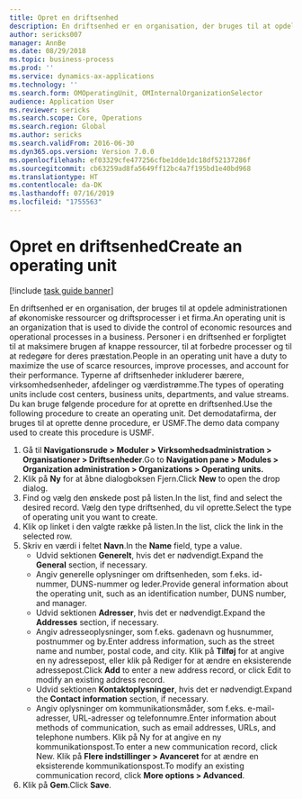```yaml
---
title: Opret en driftsenhed
description: En driftsenhed er en organisation, der bruges til at opdele administrationen af økonomiske ressourcer og driftsprocesser i et firma.
author: sericks007
manager: AnnBe
ms.date: 08/29/2018
ms.topic: business-process
ms.prod: ''
ms.service: dynamics-ax-applications
ms.technology: ''
ms.search.form: OMOperatingUnit, OMInternalOrganizationSelector
audience: Application User
ms.reviewer: sericks
ms.search.scope: Core, Operations
ms.search.region: Global
ms.author: sericks
ms.search.validFrom: 2016-06-30
ms.dyn365.ops.version: Version 7.0.0
ms.openlocfilehash: ef03329cfe477256cfbe1dde1dc18df52137286f
ms.sourcegitcommit: cb63259ad8fa5649ff12bc4a7f195bd1e40bd968
ms.translationtype: HT
ms.contentlocale: da-DK
ms.lasthandoff: 07/16/2019
ms.locfileid: "1755563"
---
```

# <a name="create-an-operating-unit"></a><span data-ttu-id="38609-103">Opret en driftsenhed</span><span class="sxs-lookup"><span data-stu-id="38609-103">Create an operating unit</span></span>

[!include [task guide banner](../../includes/task-guide-banner.md)]

<span data-ttu-id="38609-104">En driftsenhed er en organisation, der bruges til at opdele administrationen af økonomiske ressourcer og driftsprocesser i et firma.</span><span class="sxs-lookup"><span data-stu-id="38609-104">An operating unit is an organization that is used to divide the control of economic resources and operational processes in a business.</span></span> <span data-ttu-id="38609-105">Personer i en driftsenhed er forpligtet til at maksimere brugen af knappe ressourcer, til at forbedre processer og til at redegøre for deres præstation.</span><span class="sxs-lookup"><span data-stu-id="38609-105">People in an operating unit have a duty to maximize the use of scarce resources, improve processes, and account for their performance.</span></span> <span data-ttu-id="38609-106">Typerne af driftsenheder inkluderer bærere, virksomhedsenheder, afdelinger og værdistrømme.</span><span class="sxs-lookup"><span data-stu-id="38609-106">The types of operating units include cost centers, business units, departments, and value streams.</span></span> <span data-ttu-id="38609-107">Du kan bruge følgende procedure for at oprette en driftsenhed.</span><span class="sxs-lookup"><span data-stu-id="38609-107">Use the following procedure to create an operating unit.</span></span> <span data-ttu-id="38609-108">Det demodatafirma, der bruges til at oprette denne procedure, er USMF.</span><span class="sxs-lookup"><span data-stu-id="38609-108">The demo data company used to create this procedure is USMF.</span></span>

1. <span data-ttu-id="38609-109">Gå til **Navigationsrude > Moduler > Virksomhedsadministration > Organisationer > Driftsenheder**.</span><span class="sxs-lookup"><span data-stu-id="38609-109">Go to **Navigation pane > Modules > Organization administration > Organizations > Operating units.**</span></span>
2. <span data-ttu-id="38609-110">Klik på **Ny** for at åbne dialogboksen Fjern.</span><span class="sxs-lookup"><span data-stu-id="38609-110">Click **New** to open the drop dialog.</span></span>
3. <span data-ttu-id="38609-111">Find og vælg den ønskede post på listen.</span><span class="sxs-lookup"><span data-stu-id="38609-111">In the list, find and select the desired record.</span></span> <span data-ttu-id="38609-112">Vælg den type driftsenhed, du vil oprette.</span><span class="sxs-lookup"><span data-stu-id="38609-112">Select the type of operating unit you want to create.</span></span>  
4. <span data-ttu-id="38609-113">Klik op linket i den valgte række på listen.</span><span class="sxs-lookup"><span data-stu-id="38609-113">In the list, click the link in the selected row.</span></span>
5. <span data-ttu-id="38609-114">Skriv en værdi i feltet **Navn**.</span><span class="sxs-lookup"><span data-stu-id="38609-114">In the **Name** field, type a value.</span></span>
    + <span data-ttu-id="38609-115">Udvid sektionen **Generelt**, hvis det er nødvendigt.</span><span class="sxs-lookup"><span data-stu-id="38609-115">Expand the **General** section, if necessary.</span></span>  
    + <span data-ttu-id="38609-116">Angiv generelle oplysninger om driftsenheden, som f.eks. id-nummer, DUNS-nummer og leder.</span><span class="sxs-lookup"><span data-stu-id="38609-116">Provide general information about the operating unit, such as an identification number, DUNS number, and manager.</span></span>    
    + <span data-ttu-id="38609-117">Udvid sektionen **Adresser**, hvis det er nødvendigt.</span><span class="sxs-lookup"><span data-stu-id="38609-117">Expand the **Addresses** section, if necessary.</span></span>  
    + <span data-ttu-id="38609-118">Angiv adresseoplysninger, som f.eks. gadenavn og husnummer, postnummer og by.</span><span class="sxs-lookup"><span data-stu-id="38609-118">Enter address information, such as the street name and number, postal code, and city.</span></span> <span data-ttu-id="38609-119">Klik på **Tilføj** for at angive en ny adressepost, eller klik på Rediger for at ændre en eksisterende adressepost.</span><span class="sxs-lookup"><span data-stu-id="38609-119">Click **Add** to enter a new address record, or click Edit to modify an existing address record.</span></span>   
    + <span data-ttu-id="38609-120">Udvid sektionen **Kontaktoplysninger**, hvis det er nødvendigt.</span><span class="sxs-lookup"><span data-stu-id="38609-120">Expand the **Contact information** section, if necessary.</span></span>  
    + <span data-ttu-id="38609-121">Angiv oplysninger om kommunikationsmåder, som f.eks. e-mail-adresser, URL-adresser og telefonnumre.</span><span class="sxs-lookup"><span data-stu-id="38609-121">Enter information about methods of communication, such as email addresses, URLs, and telephone numbers.</span></span> <span data-ttu-id="38609-122">Klik på Ny for at angive en ny kommunikationspost.</span><span class="sxs-lookup"><span data-stu-id="38609-122">To enter a new communication record, click New.</span></span> <span data-ttu-id="38609-123">Klik på **Flere indstillinger > Avanceret** for at ændre en eksisterende kommunikationspost.</span><span class="sxs-lookup"><span data-stu-id="38609-123">To modify an existing communication record, click **More options > Advanced**.</span></span>   
6. <span data-ttu-id="38609-124">Klik på **Gem**.</span><span class="sxs-lookup"><span data-stu-id="38609-124">Click **Save**.</span></span>

